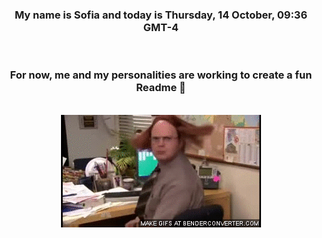 


<div align="center">
<h3 >My name is Sofia and today is Thursday, 14 October, 09:36 GMT-4</h3><br>
<h3 >For now, me and my personalities are working to create a fun Readme 👋
</h3><br>
<img src='img/dwight.gif' alt='working...'/>
</div>
